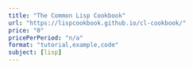 ```yaml
---
title: "The Common Lisp Cookbook"
url: "https://lispcookbook.github.io/cl-cookbook/"
price: "0"
pricePerPeriod: "n/a"
format: "tutorial,example,code"
subject: [lisp]
---
```

